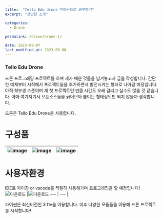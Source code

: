 ```yaml
---
title:  "Tello Edu drone 파이썬으로 공부하기"
excerpt: "간단한 소개"

categories:
  - Drone
  - 
permalink: /drone/drone-1/

date: 2023-09-07
last_modified_at: 2023-09-08
---
```


### Tello Edu Drone
드론 프로그래밍 프로젝트를 하며 제가 배운 것들을 남겨놓고자 글을 작성합니다.
간단한 예제부터 시작해서 프로젝트들을 추가하면서 발전시키는 형태로 나아갈 예정입니다. 
아직 학부생 수준이며 제 첫 프로젝트인 만큼 시간도 오래 걸리고 실수도 많을 것 같습니다.
아마 여기저기서 오픈소스들을 긁어모아 붙이는 형태정도만 되지 않을까 생각합니다...

드론은 Tello Edu Drone을 사용합니다.
# 구성품
![image](https://github.com/k74035/k74035.github.io/assets/126762577/89bdaacd-ecdb-41cf-884d-3d9773bb319b) |![image](https://github.com/k74035/k74035.github.io/assets/126762577/01eee905-99c8-4d7c-af34-1589aad3deff) |![image](https://github.com/k74035/k74035.github.io/assets/126762577/7ae9b493-ba43-44ba-9797-3d2c6ecc95e0)
--- | --- | --- |

# 사용자환경
IDE로 파이참 or vscode를 적절히 사용해가며 프로그래밍을 할 예정입니다!
![다운로드](https://github.com/k74035/k74035.github.io/assets/126762577/6ddb0f4c-7e79-42c0-991a-2ec98145e5c4) |![다운로드](https://github.com/k74035/k74035.github.io/assets/126762577/4da9aed2-b5f1-4333-af2a-b9395320791c)
--- | --- |

파이썬은 최신버전인 3.11v을 이용합니다.
이후 다양한 모듈들을 이용해 드론 프로젝트를 시작합니다!

